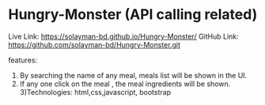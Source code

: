 # Hungry-Monster (API calling related)

Live Link: https://solayman-bd.github.io/Hungry-Monster/
GitHub Link: https://github.com/solayman-bd/Hungry-Monster.git

features:
1) By searching the name of any meal, meals list will be shown in the UI.
2) If any one click on the meal , the meal ingredients will be shown.
3)Technologies: html,css,javascript, bootstrap
